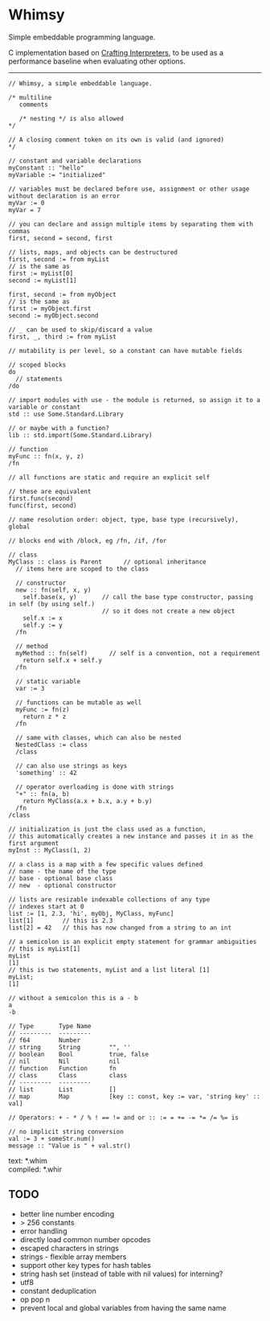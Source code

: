 # Whimsy
Simple embeddable programming language.

C implementation based on [Crafting Interpreters](http://craftinginterpreters.com/), to be used as a performance baseline when evaluating other options.

---

```
// Whimsy, a simple embeddable language.

/* multiline
   comments

   /* nesting */ is also allowed
*/

// A closing comment token on its own is valid (and ignored)
*/

// constant and variable declarations
myConstant :: "hello"
myVariable := "initialized"

// variables must be declared before use, assignment or other usage without declaration is an error
myVar := 0
myVar = 7

// you can declare and assign multiple items by separating them with commas
first, second = second, first

// lists, maps, and objects can be destructured
first, second := from myList
// is the same as
first := myList[0]
second := myList[1]

first, second := from myObject
// is the same as
first := myObject.first
second := myObject.second

// _ can be used to skip/discard a value
first, _, third := from myList

// mutability is per level, so a constant can have mutable fields

// scoped blocks
do
  // statements
/do

// import modules with use - the module is returned, so assign it to a variable or constant
std :: use Some.Standard.Library

// or maybe with a function?
lib :: std.import(Some.Standard.Library)

// function
myFunc :: fn(x, y, z)
/fn

// all functions are static and require an explicit self

// these are equivalent
first.func(second)
func(first, second)

// name resolution order: object, type, base type (recursively), global

// blocks end with /block, eg /fn, /if, /for

// class
MyClass :: class is Parent      // optional inheritance
  // items here are scoped to the class

  // constructor
  new :: fn(self, x, y)
    self.base(x, y)       // call the base type constructor, passing in self (by using self.)
                          // so it does not create a new object
    self.x := x
    self.y := y
  /fn

  // method
  myMethod :: fn(self)      // self is a convention, not a requirement
    return self.x + self.y
  /fn

  // static variable
  var := 3

  // functions can be mutable as well
  myFunc := fn(z)
    return z * z
  /fn

  // same with classes, which can also be nested
  NestedClass := class
  /class

  // can also use strings as keys
  'something' :: 42

  // operator overloading is done with strings
  "+" :: fn(a, b)
    return MyClass(a.x + b.x, a.y + b.y)
  /fn
/class

// initialization is just the class used as a function,
// this automatically creates a new instance and passes it in as the first argument
myInst :: MyClass(1, 2)

// a class is a map with a few specific values defined
// name - the name of the type
// base - optional base class
// new  - optional constructor

// lists are resizable indexable collections of any type
// indexes start at 0
list := [1, 2.3, 'hi', myObj, MyClass, myFunc]
list[1]        // this is 2.3
list[2] = 42   // this has now changed from a string to an int

// a semicolon is an explicit empty statement for grammar ambiguities
// this is myList[1]
myList
[1]
// this is two statements, myList and a list literal [1]
myList;
[1]

// without a semicolon this is a - b
a
-b

// Type       Type Name
// ---------  ---------
// f64        Number
// string     String        "", ''
// boolean    Bool          true, false
// nil        Nil           nil
// function   Function      fn
// class      Class         class
// ---------  ---------
// list       List          []
// map        Map           [key :: const, key := var, 'string key' :: val]

// Operators: + - * / % ! == != and or :: := = += -= *= /= %= is

// no implicit string conversion
val := 3 + someStr.num()
message :: "Value is " + val.str()
```

text: *.whim  
compiled: *.whir

## TODO

* better line number encoding
* \> 256 constants
* error handling
* directly load common number opcodes
* escaped characters in strings
* strings - flexible array members
* support other key types for hash tables
* string hash set (instead of table with nil values) for interning?
* utf8
* constant deduplication
* op pop n
* prevent local and global variables from having the same name
